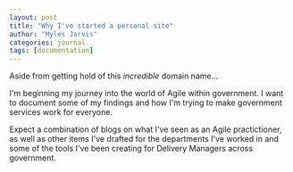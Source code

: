 ```yaml
---
layout: post
title: "Why I've started a personal site"
author: "Myles Jarvis"
categories: journal
tags: [documentation]
---
```


Aside from getting hold of this *incredible* domain name...

I'm beginning my journey into the world of Agile within government. I want to document some of my findings and how I'm trying to make government services work for everyone.

Expect a combination of blogs on what I've seen as an Agile practictioner, as well as other items I've drafted for the departments I've worked in and some of the tools I've been creating for Delivery Managers across government.